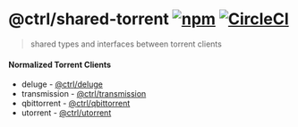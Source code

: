 # @ctrl/shared-torrent [![npm](https://badgen.net/npm/v/@ctrl/shared-torrent)](https://www.npmjs.com/package/@ctrl/shared-torrent) [![CircleCI](https://badgen.net/circleci/github/scttcper/shared-torrent)](https://circleci.com/gh/scttcper/shared-torrent)

> shared types and interfaces between torrent clients

#### Normalized Torrent Clients
- deluge - [@ctrl/deluge](https://github.com/scttcper/deluge)
- transmission - [@ctrl/transmission](https://github.com/scttcper/transmission)
- qbittorrent - [@ctrl/qbittorrent](https://github.com/scttcper/qbittorrent)
- utorrent - [@ctrl/utorrent](https://github.com/scttcper/utorrent) 
